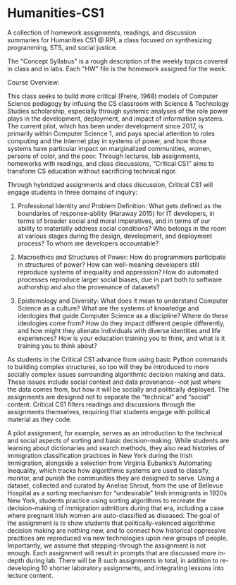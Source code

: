 # Humanities-CS1
A collection of homework assignments, readings, and discussion summaries for Humanities CS1 @ RPI, a class focused on synthesizing programming, STS, and social justice.


The "Concept Syllabus" is a rough description of the weekly topics covered in class and in labs. Each "HW" file is the homework assigned for the week.

Course Overview:

This class seeks to build more critical (Freire, 1968) models of Computer Science pedagogy by infusing the CS classroom with Science & Technology Studies scholarship, especially through systemic analyses of the role power plays in the development, deployment, and impact of information systems. The current pilot, which has been under development since 2017, is primarily within Computer Science 1, and pays special attention to roles computing and the Internet play in systems of power, and how those systems have particular impact on marginalized communities, women, persons of color, and the poor. Through lectures, lab assignments, homeworks with readings, and class discussions, “Critical CS1” aims to transform CS education without sacrificing technical rigor.

Through hybridized assignments and class discussion, Critical CS1 will engage students in three domains of inquiry:

1)	Professional Identity and Problem Definition: What gets defined as the boundaries of response-ability (Haraway 2015) for IT developers, in terms of broader social and moral imperatives, and in terms of our ability to materially address social conditions? Who belongs in the room at various stages during the design, development, and deployment process? To whom are developers accountable?

2)	Macroethics and Structures of Power: How do programmers participate in structures of power?  How can well-meaning developers still reproduce systems of inequality and oppression? How do automated processes reproduce larger social biases, due in part both to software authorship and also the provenance of datasets? 

3)	Epistemology and Diversity: What does it mean to understand Computer Science as a culture? What are the systems of knowledge and ideologies that guide Computer Science as a discipline? Where do these ideologies come from? How do they impact different people differently, and how might they alienate individuals with diverse identities and life experiences? How is your education training you to think, and what is it training you to think about?

As students in the Critical CS1 advance from using basic Python commands to building complex structures, so too will they be introduced to more socially complex issues surrounding algorithmic decision making and data. These issues include social context and data provenance--not just where the data comes from, but how it will be socially and politically deployed. The assignments are designed not to separate the “technical” and “social” content. Critical CS1 filters readings and discussions through the assignments themselves, requiring that students engage with political material as they code.

A pilot assignment, for example, serves as an introduction to the technical and social aspects of sorting and basic decision-making. While students are learning about dictionaries and search methods, they also read histories of immigration classification practices in New York during the Irish Immigration, alongside a selection from Virginia Eubanks’s Automating Inequality, which tracks how algorithmic systems are used to classify, monitor, and punish the communities they are designed to serve. Using a dataset, collected and curated by Anelise Shrout, from the use of Bellevue Hospital as a sorting mechanism for “undesirable” Irish immigrants in 1920s New York, students practice using sorting algorithms to recreate the decision-making of immigration admittors during that era, including a case where pregnant Irish women are auto-classified as diseased. The goal of the assignment is to show students that politically-valenced algorithmic decision making are nothing new, and to connect how historical oppressive practices are reproduced via new technologies upon new groups of people. Importantly, we assume that stepping-through the assignment is not enough. Each assignment will result in prompts that are discussed more in-depth during lab. There will be 8 such assignments in total, in addition to re-developing 10 shorter laboratory assignments, and integrating lessons into lecture content.


